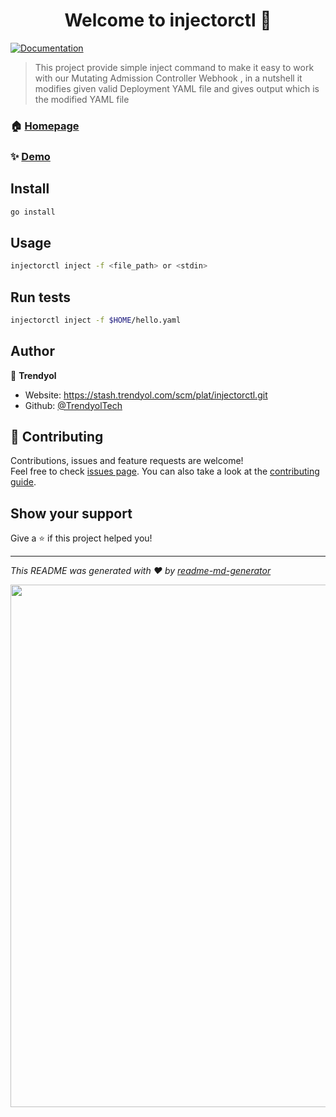 <h1 align="center">Welcome to injectorctl 👋</h1>
<p>
  <a href="https://stash.trendyol.com/scm/plat/injectorctl.git" target="_blank">
    <img alt="Documentation" src="https://img.shields.io/badge/documentation-yes-brightgreen.svg" />
  </a>
</p>

> This project provide simple inject command to make it easy to work with our Mutating Admission Controller Webhook , in a nutshell it modifies given valid Deployment YAML file and gives output which is the modified YAML file

### 🏠 [Homepage](https://stash.trendyol.com/scm/plat/injectorctl.git)

### ✨ [Demo](https://asciinema.org/a/304863)

## Install

```sh
go install
```

## Usage

```sh
injectorctl inject -f <file_path> or <stdin>
```

## Run tests

```sh
injectorctl inject -f $HOME/hello.yaml
```

## Author

👤 **Trendyol**

* Website: https://stash.trendyol.com/scm/plat/injectorctl.git
* Github: [@TrendyolTech](https://github.com/TrendyolTech)

## 🤝 Contributing

Contributions, issues and feature requests are welcome!<br />Feel free to check [issues page](https://stash.trendyol.com/scm/plat/injectorctl.git). You can also take a look at the [contributing guide](https://stash.trendyol.com/scm/plat/injectorctl.git).

## Show your support

Give a ⭐️ if this project helped you!

***
_This README was generated with ❤️ by [readme-md-generator](https://github.com/kefranabg/readme-md-generator)_

<a href="https://asciinema.org/a/304863"><img src="https://asciinema.org/a/304863.png" width="836"/></a>
